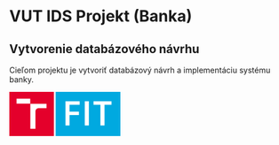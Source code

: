 # VUT IDS Projekt (Banka)
## Vytvorenie databázového návrhu
Cieľom projektu je vytvoriť databázový návrh
a implementáciu systému banky.


<img src="./other/images/FIT_zkratka_barevne_RGB_CZ.png" width="200">
